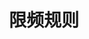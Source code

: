 ---
title: 限频规则
position_number: 3
parameters:
- name:
content:
content_markdown: |-
  部分接口会有限流控制(对应接口下会有限流说明)，限流主要分为网关限流和WAF限流。

  若接口请求触发了网关限流则会返回429，表示警告访问频次超限，即将被封IP或者apiKey。

  网关限流分为针对IP和apiKey限流。

  IP限流示例说明：100/s/ip，表示每个IP每秒该接口请求次数限制。

  apiKey限流示例说明：50/s/apiKey，表示每个apiKey每秒该接口请求次数限制。
left_code_blocks:
- code_block:
  title:
  language:
  right_code_blocks:
- code_block:
  title: JQuery
  language: javascript
---